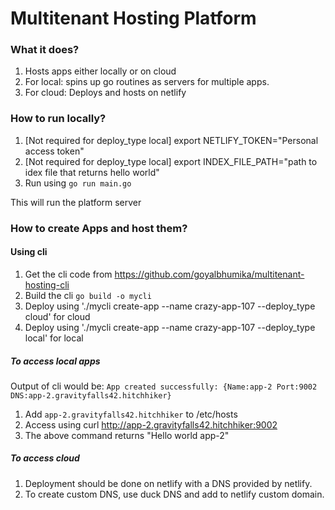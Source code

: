 # Multitenant Hosting Platform

### What it does?
1. Hosts apps either locally or on cloud
2. For local: spins up go routines as servers for multiple apps.
3. For cloud: Deploys and hosts on netlify

### How to run locally?

1. [Not required for deploy_type local] export NETLIFY_TOKEN="Personal access token"
2. [Not required for deploy_type local] export INDEX_FILE_PATH="path to idex file that returns hello world"
3. Run using `go run main.go`

This will run the platform server

### How to create Apps and host them?

#### Using cli
1. Get the cli code from https://github.com/goyalbhumika/multitenant-hosting-cli
2. Build the cli `go build -o mycli`
3. Deploy using './mycli create-app --name crazy-app-107 --deploy_type cloud' for cloud
4. Deploy using './mycli create-app --name crazy-app-107 --deploy_type local' for local

##### To access local apps
Output of cli would be: `App created successfully: {Name:app-2 Port:9002 DNS:app-2.gravityfalls42.hitchhiker}`
1. Add `app-2.gravityfalls42.hitchhiker` to /etc/hosts
2. Access using curl http://app-2.gravityfalls42.hitchhiker:9002
3. The above command returns "Hello world app-2"

##### To access cloud
1. Deployment should be done on netlify with a DNS provided by netlify.
2. To create custom DNS, use duck DNS and add to netlify custom domain.
